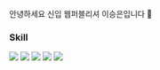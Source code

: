 안녕하세요 신입 웹퍼블리셔 이승은입니다 👋

### Skill
<img src="https://img.shields.io/badge/HTML-000?style=flat-square&logo=HTML5&logoColor=white"/> <img src="https://img.shields.io/badge/CSS-1572B6?style=flat-square&logo=CSS3&logoColor=white"/> <img src="https://img.shields.io/badge/JavaScript-F7DF1E?style=flat-square&logo=JavaScript&logoColor=black"/> <img src="https://img.shields.io/badge/Sass-CC6699?style=flat-square&logo=Sass&logoColor=white"/> <img src="https://img.shields.io/badge/Git-F05032?style=flat-square&logo=Git&logoColor=white"/>

